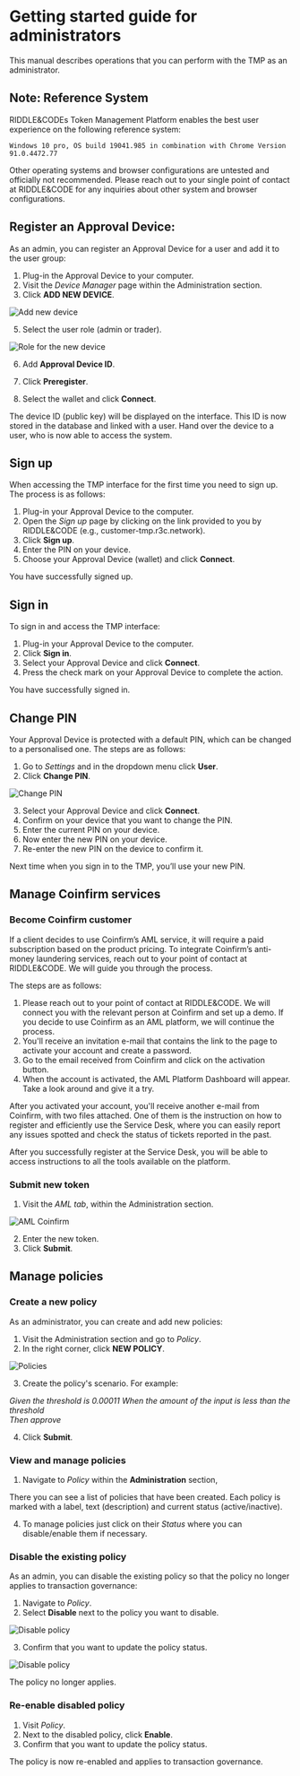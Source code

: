 # Getting started guide for administrators

This manual describes operations that you can perform with the TMP as an administrator.

## Note: Reference System

RIDDLE&CODEs Token Management Platform enables the best user experience on the following reference system:

` Windows 10 pro, OS build 19041.985 in combination with Chrome Version 91.0.4472.77 `

Other operating systems and browser configurations are untested and officially not recommended. Please reach out to your single point of contact at RIDDLE&CODE for any inquiries about other system and browser configurations.


## Register an Approval Device:
As an admin, you can register an Approval Device for a user and add it to the user group:

1. Plug-in the Approval Device to your computer.
2. Visit the *Device Manager* page within the Administration section.
3. Click **ADD NEW DEVICE**.

![Add new device](./new-screenshots/admin-add-new-device.png)

5. Select the user role (admin or trader).

![Role for the new device](./new-screenshots/new-device-role.png)

6. Add **Approval Device ID**.

7. Click **Preregister**.
8. Select the wallet and click **Connect**.

The device ID (public key) will be displayed on the interface. This ID is now stored in the database and linked with a user. Hand over the device to a user, who is now able to access the system.


## Sign up
When accessing the TMP interface for the first time you need to sign up. The process is as follows:

1. Plug-in your Approval Device to the computer.
2. Open the *Sign up* page by clicking on the link provided to you by RIDDLE&CODE (e.g., customer-tmp.r3c.network).
3. Click **Sign up**.
4. Enter the PIN on your device.
5. Choose your Approval Device (wallet) and click **Connect**.

You have successfully signed up.


## Sign in
To sign in and access the TMP interface:

1. Plug-in your Approval Device to the computer.
2. Click **Sign in**.
3. Select your Approval Device and click **Connect**.
4. Press the check mark on your Approval Device to complete the action.

You have successfully signed in.


## Change PIN
Your Approval Device is protected with a default PIN, which can be changed to a personalised one.
The steps are as follows:

1. Go to *Settings* and in the dropdown menu click **User**.
2. Click **Change PIN**.

![Change PIN](./new-screenshots/user-change-PIN.png)

3. Select your Approval Device and click **Connect**.
4. Confirm on your device that you want to change the PIN.
5. Enter the current PIN on your device.
6. Now enter the new PIN on your device.
7. Re-enter the new PIN on the device to confirm it.

Next time when you sign in to the TMP, you’ll use your new PIN.


## Manage Coinfirm services

### Become Coinfirm customer

If a client decides to use Coinfirm’s AML service, it will require a paid subscription based on the product pricing. To integrate Coinfirm’s anti-money laundering services, reach out to your point of contact at RIDDLE&CODE. We will guide you through the process.

The steps are as follows:

1. Please reach out to your point of contact at RIDDLE&CODE. We will connect you with the relevant person at Coinfirm and set up a demo. If you decide to use Coinfirm as an AML platform, we will continue the process.
2. You'll receive an invitation e-mail that contains the link to the page to activate your account and create a password.
3. Go to the email received from Coinfirm and click on the activation button.
4. When the account is activated, the AML Platform Dashboard will appear. Take a look around and give it a try.

After you activated your account, you'll receive another e-mail from Coinfirm, with two files attached. One of them is the instruction on how to register and efficiently use the Service Desk, where you can easily report any issues spotted and check the status of tickets reported in the past.

After you successfully register at the Service Desk, you will be able to access instructions to all the tools available on the platform.


### Submit new token

1. Visit the *AML tab*, within the Administration section.

![AML Coinfirm](./new-screenshots/aml-submit-token.png)

2. Enter the new token.
3. Click **Submit**.


## Manage policies

### Create a new policy
As an administrator, you can create and add new policies:

1. Visit the Administration section and go to *Policy*.
2. In the right corner, click **NEW POLICY**.

![Policies](./new-screenshots/new-policy.png)

3. Create the policy's scenario. For example:

*Given the threshold is 0.00011
When the amount of the input is less than the threshold   
Then approve*

4. Click **Submit**.


### View and manage policies

1. Navigate to *Policy* within the **Administration** section,

There you can see a list of policies that have been created. Each policy is marked with a label, text (description) and current status (active/inactive).

4. To manage policies just click on their *Status* where you can disable/enable them if necessary.


### Disable the existing policy
As an admin, you can disable the existing policy so that the policy
no longer applies to transaction governance:

1. Navigate to *Policy*.
2. Select **Disable** next to the policy you want to disable.

![Disable policy](./new-screenshots/disable-policy.png)

3. Confirm that you want to update the policy status.

![Disable policy](./new-screenshots/confirm-disable-policy.png)


The policy no longer applies.


### Re-enable disabled policy
1. Visit *Policy*.
2. Next to the disabled policy, click **Enable**.
3. Confirm that you want to update the policy status.

The policy is now re-enabled and applies to transaction governance.
